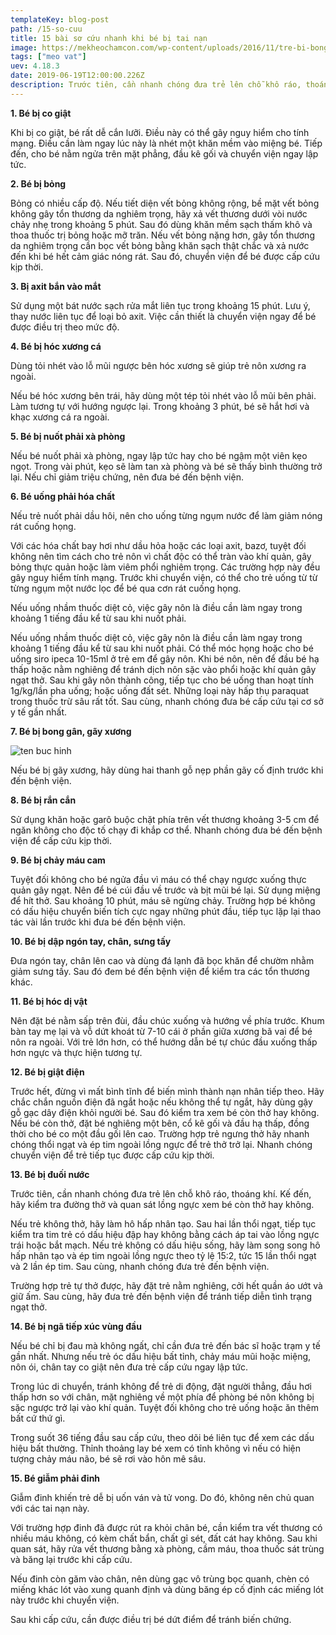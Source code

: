 ```yaml
---
templateKey: blog-post
path: /15-so-cuu
title: 15 bài sơ cứu nhanh khi bé bị tai nạn
image: https://mekheochamcon.com/wp-content/uploads/2016/11/tre-bi-bong-nuoc-soi-1280x720.jpg
tags: ["meo vat"]
uev: 4.18.3
date: 2019-06-19T12:00:00.226Z
description: Trước tiên, cần nhanh chóng đưa trẻ lên chỗ khô ráo, thoáng khí. Kế đến, hãy kiểm tra đường thở và quan sát lồng ngực xem bé còn thở hay không.
---
```


**1. Bé bị co giật**

Khi bị co giật, bé rất dễ cắn lưỡi. Điều này có thể gây nguy hiểm cho tính mạng. Điều cần làm ngay lúc này là nhét một khăn mềm vào miệng bé. Tiếp đến, cho bé nằm ngửa trên mặt phẳng, đầu kê gối và chuyển viện ngay lập tức.

**2. Bé bị bỏng**

Bỏng có nhiều cấp độ. Nếu tiết diện vết bỏng không rộng, bề mặt vết bỏng không gây tổn thương da nghiêm trọng, hãy xả vết thương dưới vòi nước chảy nhẹ trong khoảng 5 phút. Sau đó dùng khăn mềm sạch thấm khô và thoa thuốc trị bỏng hoặc mỡ trăn. Nếu vết bỏng nặng hơn, gây tổn thương da nghiêm trọng cần bọc vết bỏng bằng khăn sạch thật chắc và xả nước đến khi bé hết cảm giác nóng rát. Sau đó, chuyển viện để bé được cấp cứu kịp thời.

**3. Bị axit bắn vào mắt**

Sử dụng một bát nước sạch rửa mắt liên tục trong khoảng 15 phút. Lưu ý, thay nước liên tục để loại bỏ axit. Việc cần thiết là chuyển viện ngay để bé được điều trị theo mức độ.

**4. Bé bị hóc xương cá**

Dùng tỏi nhét vào lỗ mũi ngược bên hóc xương sẽ giúp trẻ nôn xương ra ngoài.​

Nếu bé hóc xương bên trái, hãy dùng một tép tỏi nhét vào lỗ mũi bên phải. Làm tương tự với hướng ngược lại. Trong khoảng 3 phút, bé sẽ hắt hơi và khạc xương cá ra ngoài.

**5. Bé bị nuốt phải xà phòng**

Nếu bé nuốt phải xà phòng, ngay lập tức hay cho bé ngậm một viên kẹo ngọt. Trong vài phút, kẹo sẽ làm tan xà phòng và bé sẽ thấy bình thường trở lại. Nếu chỉ giảm triệu chứng, nên đưa bé đến bệnh viện.

**6. Bé uống phải hóa chất**

Nếu trẻ nuốt phải dầu hôi, nên cho uống từng ngụm nước để làm giảm nóng rát cuống họng.​

Với các hóa chất bay hơi như dầu hỏa hoặc các loại axit, bazơ, tuyệt đối không nên tìm cách cho trẻ nôn vì chất độc có thể tràn vào khí quản, gây bỏng thực quản hoặc làm viêm phổi nghiêm trọng. Các trường hợp này đều gây nguy hiểm tính mạng. Trước khi chuyển viện, có thể cho trẻ uống từ từ từng ngụm một nước lọc để bé qua cơn rát cuống họng.

Nếu uống nhầm thuốc diệt cỏ, việc gây nôn là điều cần làm ngay trong khoảng 1 tiếng đầu kể từ sau khi nuốt phải. ​

Nếu uống nhầm thuốc diệt cỏ, việc gây nôn là điều cần làm ngay trong khoảng 1 tiếng đầu kể từ sau khi nuốt phải. Có thể móc họng hoặc cho bé uống siro ipeca 10-15ml ở trẻ em để gây nôn. Khi bé nôn, nên để đầu bé hạ thấp hoặc nằm nghiêng để tránh dịch nôn sặc vào phổi hoặc khí quản gây ngạt thở. Sau khi gây nôn thành công, tiếp tục cho bé uống than hoạt tính 1g/kg/lần pha uống; hoặc uống đất sét. Những loại này hấp thụ paraquat trong thuốc trừ sâu rất tốt. Sau cùng, nhanh chóng đưa bé cấp cứu tại cơ sở y tế gần nhất.

**7. Bé bị bong gân, gãy xương**

![ten buc hinh](https://static.phunugiadinh.vn/wp-content/uploads/2017/09/3-8.jpg "ten buc hinh")

Nếu bé bị gãy xương, hãy dùng hai thanh gỗ nẹp phần gãy cố định trước khi đến bệnh viện.

**8. Bé bị rắn cắn**

Sử dụng khăn hoặc garô buộc chặt phía trên vết thương khoảng 3-5 cm để ngăn không cho độc tố chạy đi khắp cơ thể. Nhanh chóng đưa bé đến bệnh viện để cấp cứu kịp thời.

**9. Bé bị chảy máu cam**

Tuyệt đối không cho bé ngửa đầu vì máu có thể chạy ngược xuống thực quản gây ngạt. Nên để bé cúi đầu về trước và bịt mũi bé lại. Sử dụng miệng để hít thở. Sau khoảng 10 phút, máu sẽ ngừng chảy. Trường hợp bé không có dấu hiệu chuyển biến tích cực ngay những phút đầu, tiếp tục lặp lại thao tác vài lần trước khi đưa bé đến bệnh viện.

**10. Bé bị dập ngón tay, chân, sưng tấy**

Đưa ngón tay, chân lên cao và dùng đá lạnh đã bọc khăn để chườm nhằm giảm sưng tấy. Sau đó đem bé đến bệnh viện để kiểm tra các tổn thương khác.

**11. Bé bị hóc dị vật**

Nên đặt bé nằm sấp trên đùi, đầu chúc xuống và hướng về phía trước. Khum bàn tay mẹ lại và vỗ dứt khoát từ 7-10 cái ở phần giữa xương bã vai để bé nôn ra ngoài. Với trẻ lớn hơn, có thể hướng dẫn bé tự chúc đầu xuống thấp hơn ngực và thực hiện tương tự.

**12. Bé bị giật điện**

Trước hết, đừng vì mất bình tĩnh để biến mình thành nạn nhân tiếp theo. Hãy chắc chắn nguồn điện đã ngắt hoặc nếu không thể tự ngắt, hãy dùng gậy gỗ gạc dây điện khỏi người bé. Sau đó kiểm tra xem bé còn thở hay không. Nếu bé còn thở, đặt bé nghiêng một bên, cổ kê gối và đầu hạ thấp, đồng thời cho bé co một đầu gối lên cao. Trường hợp trẻ ngưng thở hãy nhanh chóng thổi ngạt và ép tim ngoài lồng ngực để trẻ thở trở lại. Nhanh chóng chuyển viện để trẻ tiếp tục được cấp cứu kịp thời.

**13. Bé bị đuối nước**

Trước tiên, cần nhanh chóng đưa trẻ lên chỗ khô ráo, thoáng khí. Kế đến, hãy kiểm tra đường thở và quan sát lồng ngực xem bé còn thở hay không.

Nếu trẻ không thở, hãy làm hô hấp nhân tạo. Sau hai lần thổi ngạt, tiếp tục kiểm tra tim trẻ có dấu hiệu đập hay không bằng cách áp tai vào lồng ngực trái hoặc bắt mạch. Nếu trẻ không có dấu hiệu sống, hãy làm song song hô hấp nhân tạo và ép tim ngoài lồng ngực theo tỷ lệ 15:2, tức 15 lần thổi ngạt và 2 lần ép tim. Sau cùng, nhanh chóng đưa trẻ đến bệnh viện.

Trường hợp trẻ tự thở được, hãy đặt trẻ nằm nghiêng, cởi hết quần áo ướt và giữ ấm. Sau cùng, hãy đưa trẻ đến bệnh viện để tránh tiếp diễn tình trạng ngạt thở.

**14. Bé bị ngã tiếp xúc vùng đầu**

Nếu bé chỉ bị đau mà không ngất, chỉ cần đưa trẻ đến bác sĩ hoặc trạm y tế gần nhất. Nhưng nếu trẻ óc dấu hiệu bất tỉnh, chảy máu mũi hoặc miệng, nôn ói, chân tay co giật nên đưa trẻ cấp cứu ngay lập tức.

Trong lúc di chuyển, tránh không để trẻ di động, đặt người thẳng, đầu hơi thấp hơn so với chân, mặt nghiêng về một phía để phòng bé nôn không bị sặc ngược trở lại vào khí quản. Tuyệt đối không cho trẻ uống hoặc ăn thêm bất cứ thứ gì.

Trong suốt 36 tiếng đầu sau cấp cứu, theo dõi bé liên tục để xem các dấu hiệu bất thường. Thỉnh thoảng lay bé xem có tỉnh không vì nếu có hiện tượng chảy máu não, bé sẽ rơi vào hôn mê sâu.

**15. Bé giẫm phải đinh**

Giẫm đinh khiến trẻ dễ bị uốn ván và tử vong. Do đó, không nên chủ quan với các tai nạn này.

Với trường hợp đinh đã được rút ra khỏi chân bé, cần kiểm tra vết thương có nhiều máu không, có kèm chất bẩn, chất gỉ sét, đất cát hay không. Sau khi quan sát, hãy rửa vết thương bằng xà phòng, cầm máu, thoa thuốc sát trùng và băng lại trước khi cấp cứu.

Nếu đinh còn găm vào chân, nên dùng gạc vô trùng bọc quanh, chèn có miếng khác lót vào xung quanh định và dùng băng ép cố định các miếng lót này trước khi chuyển viện.

Sau khi cấp cứu, cần được điều trị bé dứt điểm để tránh biến chứng.